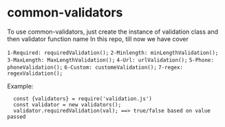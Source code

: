 # common-validators
To use common-validators, just create the instance of validation class and then validator function name
In this repo, till now we have cover

``
  1-Required: requiredValidation();
  ``
  ``
  2-Minlength: minLengthValidation();
  ``
  ``
    3-MaxLength: MaxLengthValidation();
   ``
   ``
     4-Url: urlValidation();
  ``
  ``
  5-Phone: phoneValidation();
  ``
  ``
  6-Custom: customeValidation();
  ``
  ``
  7-regex: regexValidation();
  ``
  
Example:
```
  const {validators} = require('validation.js')
  const validator = new validators();
  validator.requiredValidation(val); ==> true/false based on value passed
```  
